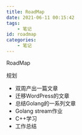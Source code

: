 ```yaml
---
title: RoadMap
date: 2021-06-11 00:15:42
tags:
	- 笔记
id: roadmap
categories:
	- 笔记
---
```


RoadMap

规划

* 双周产出一篇文章
* 迁移WordPress的文章
* 总结Golang的一系列文章
* Golang stream作业
* C++学习
* 工作总结
